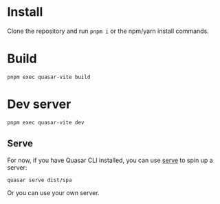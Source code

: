 # Install
Clone the repository and run
`pnpm i` or the npm/yarn install commands.

# Build
`pnpm exec quasar-vite build`

# Dev server
`pnpm exec quasar-vite dev`

## Serve
For now, if you have Quasar CLI installed, you can use [serve](https://quasar.dev/quasar-cli/commands-list#serve) to spin up a server:
```
quasar serve dist/spa
```
Or you can use your own server.
